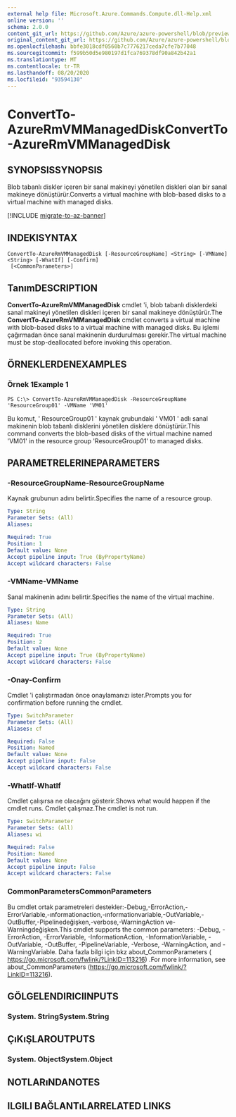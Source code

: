 ```yaml
---
external help file: Microsoft.Azure.Commands.Compute.dll-Help.xml
online version: ''
schema: 2.0.0
content_git_url: https://github.com/Azure/azure-powershell/blob/preview/src/ResourceManager/Compute/Stack/Commands.Compute/help/ConvertTo-AzureRmVMManagedDisk.md
original_content_git_url: https://github.com/Azure/azure-powershell/blob/preview/src/ResourceManager/Compute/Stack/Commands.Compute/help/ConvertTo-AzureRmVMManagedDisk.md
ms.openlocfilehash: bbfe3018cdf0560b7c7776217ceda7cfe7b77048
ms.sourcegitcommit: f599b50d5e980197d1fca769378df90a842b42a1
ms.translationtype: MT
ms.contentlocale: tr-TR
ms.lasthandoff: 08/20/2020
ms.locfileid: "93594130"
---
```

# <span data-ttu-id="a1d80-101">ConvertTo-AzureRmVMManagedDisk</span><span class="sxs-lookup"><span data-stu-id="a1d80-101">ConvertTo-AzureRmVMManagedDisk</span></span>

## <span data-ttu-id="a1d80-102">SYNOPSIS</span><span class="sxs-lookup"><span data-stu-id="a1d80-102">SYNOPSIS</span></span>
<span data-ttu-id="a1d80-103">Blob tabanlı diskler içeren bir sanal makineyi yönetilen diskleri olan bir sanal makineye dönüştürür.</span><span class="sxs-lookup"><span data-stu-id="a1d80-103">Converts a virtual machine with blob-based disks to a virtual machine with managed disks.</span></span>

[!INCLUDE [migrate-to-az-banner](../../includes/migrate-to-az-banner.md)]

## <span data-ttu-id="a1d80-104">INDEKI</span><span class="sxs-lookup"><span data-stu-id="a1d80-104">SYNTAX</span></span>

```
ConvertTo-AzureRmVMManagedDisk [-ResourceGroupName] <String> [-VMName] <String> [-WhatIf] [-Confirm]
 [<CommonParameters>]
```

## <span data-ttu-id="a1d80-105">Tanım</span><span class="sxs-lookup"><span data-stu-id="a1d80-105">DESCRIPTION</span></span>
<span data-ttu-id="a1d80-106">**ConvertTo-AzureRmVMManagedDisk** cmdlet 'i, blob tabanlı disklerdeki sanal makineyi yönetilen diskleri içeren bir sanal makineye dönüştürür.</span><span class="sxs-lookup"><span data-stu-id="a1d80-106">The **ConvertTo-AzureRmVMManagedDisk** cmdlet converts a virtual machine with blob-based disks to a virtual machine with managed disks.</span></span>
<span data-ttu-id="a1d80-107">Bu işlemi çağırmadan önce sanal makinenin durdurulması gerekir.</span><span class="sxs-lookup"><span data-stu-id="a1d80-107">The virtual machine must be stop-deallocated before invoking this operation.</span></span>

## <span data-ttu-id="a1d80-108">ÖRNEKLERDEN</span><span class="sxs-lookup"><span data-stu-id="a1d80-108">EXAMPLES</span></span>

### <span data-ttu-id="a1d80-109">Örnek 1</span><span class="sxs-lookup"><span data-stu-id="a1d80-109">Example 1</span></span>
```
PS C:\> ConvertTo-AzureRmVMManagedDisk -ResourceGroupName 'ResourceGroup01' -VMName 'VM01'
```

<span data-ttu-id="a1d80-110">Bu komut, ' ResourceGroup01 ' kaynak grubundaki ' VM01 ' adlı sanal makinenin blob tabanlı disklerini yönetilen disklere dönüştürür.</span><span class="sxs-lookup"><span data-stu-id="a1d80-110">This command converts the blob-based disks of the virtual machine named 'VM01' in the resource group 'ResourceGroup01' to managed disks.</span></span>

## <span data-ttu-id="a1d80-111">PARAMETRELERINE</span><span class="sxs-lookup"><span data-stu-id="a1d80-111">PARAMETERS</span></span>

### <span data-ttu-id="a1d80-112">-ResourceGroupName</span><span class="sxs-lookup"><span data-stu-id="a1d80-112">-ResourceGroupName</span></span>
<span data-ttu-id="a1d80-113">Kaynak grubunun adını belirtir.</span><span class="sxs-lookup"><span data-stu-id="a1d80-113">Specifies the name of a resource group.</span></span>

```yaml
Type: String
Parameter Sets: (All)
Aliases: 

Required: True
Position: 1
Default value: None
Accept pipeline input: True (ByPropertyName)
Accept wildcard characters: False
```

### <span data-ttu-id="a1d80-114">-VMName</span><span class="sxs-lookup"><span data-stu-id="a1d80-114">-VMName</span></span>
<span data-ttu-id="a1d80-115">Sanal makinenin adını belirtir.</span><span class="sxs-lookup"><span data-stu-id="a1d80-115">Specifies the name of the virtual machine.</span></span>

```yaml
Type: String
Parameter Sets: (All)
Aliases: Name

Required: True
Position: 2
Default value: None
Accept pipeline input: True (ByPropertyName)
Accept wildcard characters: False
```

### <span data-ttu-id="a1d80-116">-Onay</span><span class="sxs-lookup"><span data-stu-id="a1d80-116">-Confirm</span></span>
<span data-ttu-id="a1d80-117">Cmdlet 'i çalıştırmadan önce onaylamanızı ister.</span><span class="sxs-lookup"><span data-stu-id="a1d80-117">Prompts you for confirmation before running the cmdlet.</span></span>

```yaml
Type: SwitchParameter
Parameter Sets: (All)
Aliases: cf

Required: False
Position: Named
Default value: None
Accept pipeline input: False
Accept wildcard characters: False
```

### <span data-ttu-id="a1d80-118">-WhatIf</span><span class="sxs-lookup"><span data-stu-id="a1d80-118">-WhatIf</span></span>
<span data-ttu-id="a1d80-119">Cmdlet çalışırsa ne olacağını gösterir.</span><span class="sxs-lookup"><span data-stu-id="a1d80-119">Shows what would happen if the cmdlet runs.</span></span> <span data-ttu-id="a1d80-120">Cmdlet çalışmaz.</span><span class="sxs-lookup"><span data-stu-id="a1d80-120">The cmdlet is not run.</span></span>

```yaml
Type: SwitchParameter
Parameter Sets: (All)
Aliases: wi

Required: False
Position: Named
Default value: None
Accept pipeline input: False
Accept wildcard characters: False
```

### <span data-ttu-id="a1d80-121">CommonParameters</span><span class="sxs-lookup"><span data-stu-id="a1d80-121">CommonParameters</span></span>
<span data-ttu-id="a1d80-122">Bu cmdlet ortak parametreleri destekler:-Debug,-ErrorAction,-ErrorVariable,-ınformationaction,-ınformationvariable,-OutVariable,-OutBuffer,-Pipelinedeğişken,-verbose,-WarningAction ve-Warningdeğişken.</span><span class="sxs-lookup"><span data-stu-id="a1d80-122">This cmdlet supports the common parameters: -Debug, -ErrorAction, -ErrorVariable, -InformationAction, -InformationVariable, -OutVariable, -OutBuffer, -PipelineVariable, -Verbose, -WarningAction, and -WarningVariable.</span></span> <span data-ttu-id="a1d80-123">Daha fazla bilgi için bkz about_CommonParameters ( https://go.microsoft.com/fwlink/?LinkID=113216) .</span><span class="sxs-lookup"><span data-stu-id="a1d80-123">For more information, see about_CommonParameters (https://go.microsoft.com/fwlink/?LinkID=113216).</span></span>

## <span data-ttu-id="a1d80-124">GÖLGELENDIRICI</span><span class="sxs-lookup"><span data-stu-id="a1d80-124">INPUTS</span></span>

### <span data-ttu-id="a1d80-125">System. String</span><span class="sxs-lookup"><span data-stu-id="a1d80-125">System.String</span></span>

## <span data-ttu-id="a1d80-126">ÇıKıŞLAR</span><span class="sxs-lookup"><span data-stu-id="a1d80-126">OUTPUTS</span></span>

### <span data-ttu-id="a1d80-127">System. Object</span><span class="sxs-lookup"><span data-stu-id="a1d80-127">System.Object</span></span>

## <span data-ttu-id="a1d80-128">NOTLARıNDA</span><span class="sxs-lookup"><span data-stu-id="a1d80-128">NOTES</span></span>

## <span data-ttu-id="a1d80-129">ILGILI BAĞLANTıLAR</span><span class="sxs-lookup"><span data-stu-id="a1d80-129">RELATED LINKS</span></span>

